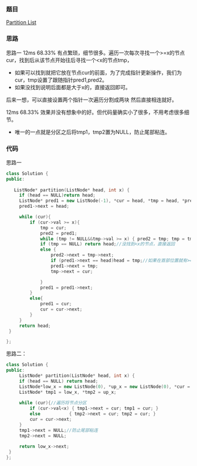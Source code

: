 ### 题目
[Partition List](https://leetcode-cn.com/problems/partition-list/submissions/)
### 思路
思路一 12ms 68.33% 有点繁琐，细节很多。遍历一次每次寻找一个>=x的节点cur，找到后从该节点开始往后寻找一个<x的节点tmp，

+ 如果可以找到就把它放在节点cur的前面，为了完成指针更新操作，我们为cur，tmp设置了跟随指针pred1,pred2。
+ 如果没找到说明后面都是大于x的，直接返回即可。

后来一想，可以直接设置两个指针一次遍历分割成两块 然后直接相连就好。

12ms 68.33% 效果并没有想象中的好。但代码量确实小了很多，不用考虑很多细节。

+ 唯一的一点就是分区之后将tmp1，tmp2置为NULL，防止尾部粘连。

### 代码
思路一

```c++
class Solution {
public:
    
   ListNode* partition(ListNode* head, int x) {
	 if (head == NULL)return head;
	 ListNode* pred1 = new ListNode(-1), *cur = head, *tmp = head, *pred2 = head;
	 pred1->next = head;

	 while (cur){
		 if (cur->val >= x){
			 tmp = cur;
			 pred2 = pred1;
			 while (tmp != NULL&&tmp->val >= x) { pred2 = tmp; tmp = tmp->next; }//寻找tmp(pred2)
			 if (tmp == NULL) return head;//没找到<x的节点，直接返回
			 else {
				 pred2->next = tmp->next;
				 if (pred1->next == head)head = tmp;//如果在首部位置就有>=x的，那就要更新head
				 pred1->next = tmp;
				 tmp->next = cur;

			 }
			 pred1 = pred1->next;
		 }
		 else{
			 pred1 = cur;
			 cur = cur->next;
		 }
	 }
	 return head;
 }

};
```
思路二：
```c++
class Solution {
public:
     ListNode* partition(ListNode* head, int x) {
	 if (head == NULL) return head;
	 ListNode*low_x = new ListNode(0), *up_x = new ListNode(0), *cur = head;
	 ListNode* tmp1 = low_x, *tmp2 = up_x;
	 
	 while (cur){//遍历将节点分区
		 if (cur->val<x) { tmp1->next = cur; tmp1 = cur; }
		 else           { tmp2->next = cur; tmp2 = cur; }
		 cur = cur->next;
	 }
	 tmp1->next = NULL;//防止尾部粘连
	 tmp2->next = NULL;
	     
	 return low_x->next;
 } 
};
```
